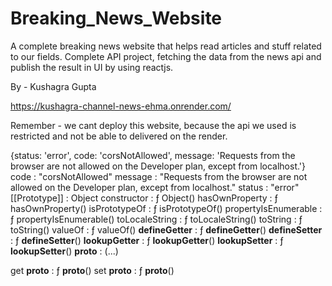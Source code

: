 # Breaking_News_Website
A complete breaking news website that helps read articles and stuff related to our fields.
Complete API project, fetching the data from the news api and publish the result in UI by using reactjs.

By - Kushagra Gupta


https://kushagra-channel-news-ehma.onrender.com/


Remember - we cant deploy this website, because the api we used is restricted and not be able to delivered on the render.


{status: 'error', code: 'corsNotAllowed', message: 'Requests from the browser are not allowed on the Developer plan, except from localhost.'}
code
: 
"corsNotAllowed"
message
: 
"Requests from the browser are not allowed on the Developer plan, except from localhost."
status
: 
"error"
[[Prototype]]
: 
Object
constructor
: 
ƒ Object()
hasOwnProperty
: 
ƒ hasOwnProperty()
isPrototypeOf
: 
ƒ isPrototypeOf()
propertyIsEnumerable
: 
ƒ propertyIsEnumerable()
toLocaleString
: 
ƒ toLocaleString()
toString
: 
ƒ toString()
valueOf
: 
ƒ valueOf()
__defineGetter__
: 
ƒ __defineGetter__()
__defineSetter__
: 
ƒ __defineSetter__()
__lookupGetter__
: 
ƒ __lookupGetter__()
__lookupSetter__
: 
ƒ __lookupSetter__()
__proto__
: 
(...)


get __proto__
: 
ƒ __proto__()
set __proto__
: 
ƒ __proto__()


